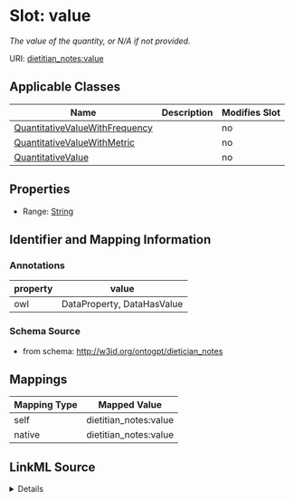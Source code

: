 

# Slot: value


_The value of the quantity, or N/A if not provided._



URI: [dietitian_notes:value](dietitian_notes:value)



<!-- no inheritance hierarchy -->





## Applicable Classes

| Name | Description | Modifies Slot |
| --- | --- | --- |
| [QuantitativeValueWithFrequency](QuantitativeValueWithFrequency.md) |  |  no  |
| [QuantitativeValueWithMetric](QuantitativeValueWithMetric.md) |  |  no  |
| [QuantitativeValue](QuantitativeValue.md) |  |  no  |







## Properties

* Range: [String](String.md)





## Identifier and Mapping Information





### Annotations

| property | value |
| --- | --- |
| owl | DataProperty, DataHasValue |



### Schema Source


* from schema: http://w3id.org/ontogpt/dietician_notes




## Mappings

| Mapping Type | Mapped Value |
| ---  | ---  |
| self | dietitian_notes:value |
| native | dietitian_notes:value |




## LinkML Source

<details>
```yaml
name: value
annotations:
  owl:
    tag: owl
    value: DataProperty, DataHasValue
description: The value of the quantity, or N/A if not provided.
from_schema: http://w3id.org/ontogpt/dietician_notes
rank: 1000
alias: value
owner: QuantitativeValue
domain_of:
- QuantitativeValue
range: string

```
</details>